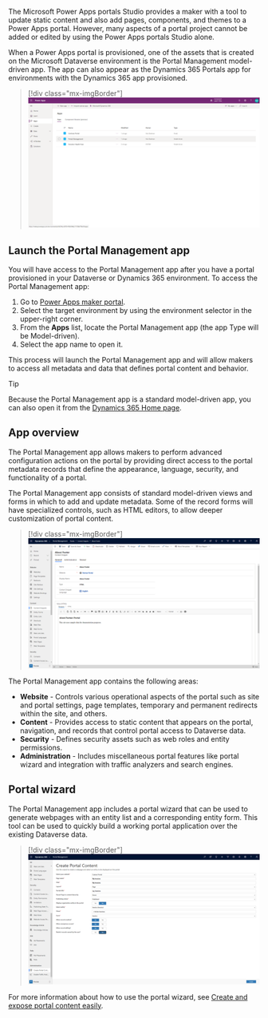 The Microsoft Power Apps portals Studio provides a maker with a tool to update static content and also add pages, components, and themes to a Power Apps portal. However, many aspects of a portal project cannot be added or edited by using the Power Apps portals Studio alone. 

When a Power Apps portal is provisioned, one of the assets that is created on the Microsoft Dataverse environment is the Portal Management model-driven app. The app can also appear as the Dynamics 365 Portals app for environments with the Dynamics 365 app provisioned.

> [!div class="mx-imgBorder"]
> [![Screenshot of Power Apps Portal Management Apps screen.](../media/1-portal-management-app-ss.png)](../media/1-portal-management-app-ss.png#lightbox)

## Launch the Portal Management app

You will have access to the Portal Management app after you have a portal provisioned in your Dataverse or Dynamics 365 environment. To access the Portal Management app:

1. Go to [Power Apps maker portal](https://make.powerapps.com/?azure-portal=true).
1. Select the target environment by using the environment selector in the upper-right corner.
1. From the **Apps** list, locate the Portal Management app (the app Type will be Model-driven).
1. Select the app name to open it.

This process will launch the Portal Management app and will allow makers to access all metadata and data that defines portal content and behavior.  

> [!TIP]
> Because the Portal Management app is a standard model-driven app, you can also open it from the [Dynamics 365 Home page](https://home.dynamics.com/?azure-portal=true).

## App overview

The Portal Management app allows makers to perform advanced configuration actions on the portal by providing direct access to the portal metadata records that define the appearance, language, security, and functionality of a portal.  

The Portal Management app consists of standard model-driven views and forms in which to add and update metadata. Some of the record forms will have specialized controls, such as HTML editors, to allow deeper customization of portal content.

> [!div class="mx-imgBorder"]
> [![Screenshot of the About Footer content snippet H T M L editing.](../media/1-html-editor-content-snippet-ss.png)](../media/1-html-editor-content-snippet-ss.png#lightbox)

The Portal Management app contains the following areas:

- **Website** - Controls various operational aspects of the portal such as site and portal settings, page templates, temporary and permanent redirects within the site, and others.
- **Content** - Provides access to static content that appears on the portal, navigation, and records that control portal access to Dataverse data.
- **Security** - Defines security assets such as web roles and entity permissions.
- **Administration** - Includes miscellaneous portal features like portal wizard and integration with traffic analyzers and search engines.

## Portal wizard

The Portal Management app includes a portal wizard that can be used to generate webpages with an entity list and a corresponding entity form. This tool can be used to quickly build a working portal application over the existing Dataverse data.

> [!div class="mx-imgBorder"]
> [![Screenshot of the Create Portal Content wizard.](../media/1-portal-wizard-ss.png)](../media/1-portal-wizard-ss.png#lightbox)

For more information about how to use the portal wizard, see [Create and expose portal content easily](https://docs.microsoft.com/dynamics365/portals/create-expose-portal-content/?azure-portal=true).

